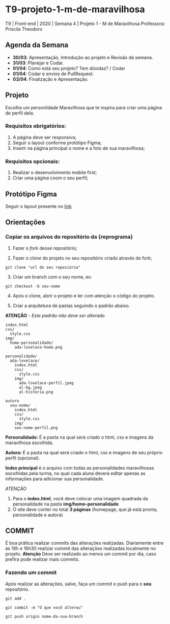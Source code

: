 # T9-projeto-1-m-de-maravilhosa
T9 | Front-end | 2020 | Semana 4 | Projeto 1 - M de Maravilhosa
Professora: Priscila Theodoro

## Agenda da Semana
- **30/03**: Apresentação, Introdução ao projeto e Revisão da semana.
- **31/03**: Planejar e Codar.
- **01/04**: Como está seu projeto? Tem dúvidas? / Codar
- **01/04**: Codar e envios de PullRequest.
- **03/04**: Finalização e Apresentação.

## Projeto
Escolha um personlidade Maravilhosa que te inspira para criar uma página de perfil dela.

### Requisitos obrigatórios:
1. A página deve ser responsiva;
2. Seguir o layout conforme protótipo Figma;
3. Inserir na página principal o nome e a foto de sua maravilhosa;

### Requisitos opcionais:
1. Realizar o desenvolvimento mobile first;
2. Criar uma página coom o seu perfil;


## Protótipo Figma
Seguir o layout presente no [link](https://www.figma.com/file/XBEywzd2yF47RaWm0Gw4t7Tz/M-de-Maravilhosa?node-id=0%3A1)


## Orientações
### Copiar os arquivos do repositório da {reprograma}

1. Fazer o _fork_ desse repositório;

2. Fazer o _clone_ do projeto no seu repositório criado através do fork;
``` 
git clone "url do seu reposiório"
```
3. Criar um branch com o seu nome, ex:
```
git checkout -b seu-nome
```
4. Após o clone, abrir o projeto e ler com atenção o código do projeto.

5. Criar a arquitetura de pastas seguindo o padrão abaixo. 

**ATENÇÃO** -  *Este padrão não deve ser alterado*

```
index.html
css/
  style.css
img/
  home-personalidade/
    ada-lovelace-home.png

personalidade/
  ada-lovelace/
    index.html
    css/
      style.css
    img/
      ada-lovelace-perfil.jpeg
      al-bg.jpeg
      al-historia.png

autora
  seu-nome/
    index.html
    css/
      style.css
    img/
    seu-nome-perfil.png
```

**Personalidade:** É a pasta na qual será criado o html, css e imagens da maravilhosa escolhida.

**Autora:** É a pasta na qual será criado o html, css e imagens de seu próprio perfil (opcional).

**Index principal** é o arquivo com todas as personalidades maravilhosas escolhidas pela turma, no qual cada aluna deverá editar apenas as informações para adicionar sua personalidade.

*ATENÇÃO* 
1. Para o **index.html**, você deve colocar uma imagem quadrada da personalidade na pasta **img/home-personalidade** 
2. O site deve conter no total **3 páginas** (homepage, que já está pronta, personalidade e autora) 


## COMMIT

É boa prática realizar commits das alterações realizadas. 
Diariamente entre às 16h e 16h30 realizar commit das alterações realizadas localmente no projeto.
**Atenção** Deve ser realizado ao menos um commit por dia, caso prefira pode realizar mais commits.

### Fazendo um commit

Após realizar as alterações, salve, faça um commit e push para o **seu** repositório.
```
git add .

git commit -m "O que você alterou"

git push origin nome-da-sua-branch

```
